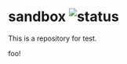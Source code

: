 # sandbox ![status](https://github.com/int128/sandbox/workflows/build/badge.svg)

This is a repository for test.

foo!

